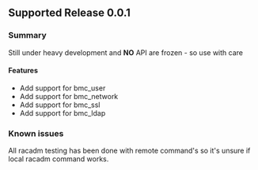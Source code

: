 ## Supported Release 0.0.1
### Summary
Still under heavy development and **NO** API are frozen - so use with care

#### Features
* Add support for bmc_user
* Add support for bmc_network
* Add support for bmc_ssl
* Add support for bmc_ldap

### Known issues
All racadm testing has been done with remote command's so it's unsure if local racadm command works.
